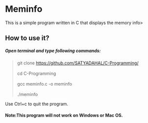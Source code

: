 # Meminfo
This is a simple program written in C that displays the memory info>

## How to use it?<br>
##### Open terminal and type following commands:
> git clone https://github.com/SATYADAHAL/C-Programming/<br>
> <br>
> cd C-Programming <br>
> <br>
> gcc meminfo.c -o meminfo<br>
> <br>
> ./meminfo<br>

Use Ctrl+c to quit the program.<br>
#### Note:This program will not work on Windows or Mac OS.
